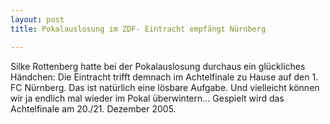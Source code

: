 ```yaml
---
layout: post
title: Pokalauslosung im ZDF- Eintracht empfängt Nürnberg

---
```


Silke Rottenberg hatte bei der Pokalauslosung durchaus ein glückliches Händchen: Die Eintracht trifft demnach im Achtelfinale zu Hause auf den 1. FC Nürnberg. Das ist natürlich eine lösbare Aufgabe. Und vielleicht können wir ja endlich mal wieder im Pokal überwintern... Gespielt wird das Achtelfinale am 20./21. Dezember 2005.


